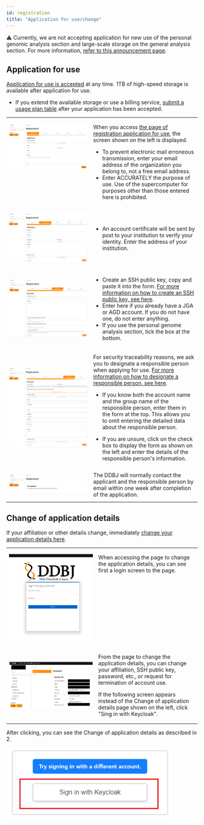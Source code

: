 ```yaml
---
id: registration
title: "Application for use/change"
---
```


&#x26A0;  Currently, we are not accepting application for new use of the personal genomic analysis section and large-scale storage on the general analysis section. For more information, [refer to this announcement page](/en/blog/2022-05-13-suspension-of-applications).

## Application for use

[Application for use is accepted](https://sc-account.ddbj.nig.ac.jp/en/application/registration) at any time. 1TB of high-speed storage is available after application for use.

- If you extend the available storage or use a billing service, [submit a usage plan table](/en/application/resource_extension) after your application has been accepted.


<table>
<tr>
<td width="400" valign="top">

![](Registration_EN_1.png)

</td>
<td width="400" valign="top">

When you access [the page of registration application for use](https://sc-account.ddbj.nig.ac.jp/en/application/registration), the screen shown on the left is displayed.

- To prevent electronic mail erroneous transmission, enter your email address of the organization you belong to, not a free email address.
- Enter ACCURATELY the purpose of use. Use of the supercomputer for purposes other than those entered here is prohibited.
    


</td>
</tr>


<tr>
<td>

![](Registration_EN_2.png)

</td>
<td>

- An account certificate will be sent by post to your institution to verify your identity. Enter the address of your institution.

</td>
</tr>

<tr>
<td>

![](Registration_EN_3.png)

</td>
<td>

- Create an SSH public key, copy and paste it into the form.
[For more information on how to create an SSH public key, see here](ssh_keys_mac).
- Enter here if you already have a JGA or AGD account.
If you do not have one, do not enter anything.
- If you use the personal genome analysis section, tick the box at the bottom.

</td>
</tr>

<tr>
<td>

![](Registration_EN_4.png)

</td>
<td>

For security traceability reasons, we ask you to designate a responsible person when applying for use.
[For more information on how to designate a responsible person, see here](/en/application/#the-responsible-person).

- If you know both the account name and the group name of the responsible person, enter them in the form at the top.
This allows you to omit entering the detailed data about the responsible person.

- If you are unsure, click on the check box to display the form as shown on the left and enter the details of the responsible person's information.


</td>
</tr>



<tr>
<td>

![](Registration_EN_5.png)

</td>
<td>
The DDBJ will normally contact the applicant and the responsible person by email within one week after completion of the application.
</td>
</tr>

</table>




## Change of application details


If your affiliation or other details change, immediately [change your application details here](https://sc-account.ddbj.nig.ac.jp/auth/realms/master/protocol/openid-connect/auth?client_id=sc&scope=openid&response_type=code&redirect_uri=https%3A%2F%2Fsc-account.ddbj.nig.ac.jp%2Fapi%2Fauth%2Fcallback%2Fkeycloak&state=6ygcuJParJ3i8ZlDMnKicXvW3MxkWp4t06IBKOVAbIE&code_challenge=hDLDfyOsqUc58Z-xzzz1g5ybLDycWgY7UV8e-qu1jd8&code_challenge_method=S256).



<table>
<tr>
<td width="400" valign="top">

![](Change_login.png)

</td>
<td width="400" valign="top">

When accessing the page to change the application details, you can see first a login screen to the page.

</td>
</tr>


<tr>
<td>

![](Change_App_EN.png)

</td>
<td>

From the page to change the application details, you can change your affiliation, SSH public key, password, etc., or request for termination of account use.

If the following screen appears instead of the Change of application details page shown on the left, click "Sing in with Keycloak". 

</td>
</tr>
</table>

After clicking, you can see the Change of application details as described in 2.

![](Keycload.png)


